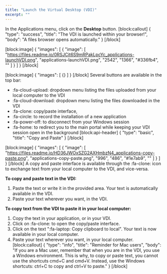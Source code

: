 ```yaml
---
title: "Launch the Virtual Desktop (VDI)"
excerpt: ""
---
```

In the Applications menu, click on the **Desktop** button.
[block:callout]
{
  "type": "success",
  "title": "The VDI is launched within your browser!",
  "body": "A files browser opens automatically."
}
[/block]

[block:image]
{
  "images": [
    {
      "image": [
        "https://files.readme.io/0RSJCit6S9mRPakLpcYc_applications-launchVDI.png",
        "applications-launchVDI.png",
        "2542",
        "1366",
        "#336fb4",
        ""
      ]
    }
  ]
}
[/block]

[block:image]
{
  "images": [
    {}
  ]
}
[/block]
Several buttons are available in the top bar:
* :fa-cloud-upload: dropdown menu listing the files uploaded from your local computer to the VDI
* :fa-cloud-download: dropdown menu listing the files downloaded in the VDI
* :fa-clone: copy/paste interface,
* :fa-circle: to record the installation of a new application
* :fa-power-off: to disconnect from your Windows session
* :fa-home: to redirect you to the main portal while keeping your VDI session open in the background
[block:api-header]
{
  "type": "basic",
  "title": "Copy and Paste"
}
[/block]

[block:image]
{
  "images": [
    {
      "image": [
        "https://files.readme.io/HD36JWOxSZG2AXHmbzN4_applications-copy-paste.png",
        "applications-copy-paste.png",
        "996",
        "486",
        "#1e7ab9",
        ""
      ]
    }
  ]
}
[/block]
A copy and paste interface is available through the :fa-clone: icon to exchange text from your local computer to the VDI, and vice-versa.

**To copy and paste text in the VDI:**
1. Paste the text or write it in the provided area. Your text is automatically available in the VDI.
2. Paste your text wherever you want, in the VDI.

**To copy text from the VDI to paste it in your local computer:**
1. Copy the text in your application, or in your VDI.
2. Click on :fa-clone: to open the copy/paste interface.
3. Click on the text ":fa-laptop: Copy clipboard to local". Your text is now available in your local computer.
4. Paste your text wherever you want, in your local computer.
[block:callout]
{
  "type": "info",
  "title": "Reminder for Mac users",
  "body": "If you are a Mac user, remember that when you are in the VDI, you use a Windows environment. This is why, to copy or paste text, you cannot use the shortcuts cmd+C and cmd+V. Instead, use the Windows shortcuts: ctrl+C to copy and ctrl+V to paste."
}
[/block]